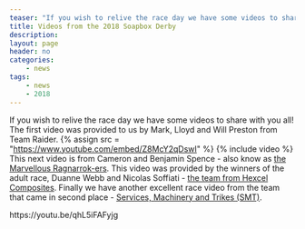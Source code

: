 ```yaml
---
teaser: "If you wish to relive the race day we have some videos to share with you all!"
title: Videos from the 2018 Soapbox Derby
description:
layout: page
header: no
categories:
    - news
tags:
    - news
    - 2018
---
```


If you wish to relive the race day we have some videos to share with you all! The first video was provided to us by Mark, Lloyd and Will Preston from Team Raider. {% assign src = "https://www.youtube.com/embed/Z8McY2qDswI" %}
 {% include video  %} This next video is from Cameron and Benjamin Spence - also know as [the Marvellous Ragnarrok-ers](https://youtu.be/7fPoP4bF2XI). This video was provided by the winners of the adult race, Duanne Webb and Nicolas Soffiati - [the team from Hexcel Composites](https://www.youtube.com/watch?v=b3xfCCdI5QA). Finally we have another excellent race video from the team that came in second place - [Services, Machinery and Trikes (SMT)](https://youtu.be/Z8McY2qDswI).

<p>https://youtu.be/qhL5iFAFyjg</p>